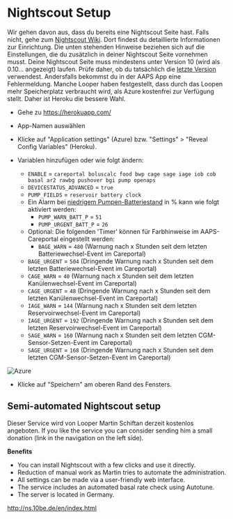 # Nightscout Setup

Wir gehen davon aus, dass du bereits eine Nightscout Seite hast. Falls nicht, gehe zum [Nightscout Wiki](http://www.nightscout.info/wiki/welcome/set-up-nightscout-using-heroku). Dort findest du detaillierte Informationen zur Einrichtung. Die unten stehenden Hinweise beziehen sich auf die Einstellungen, die du zusätzlich in deiner Nightscout Seite vornehmen musst. Deine Nightscout Seite muss mindestens unter Version 10 (wird als 0.10... angezeigt) laufen. Prüfe daher, ob du tatsächlich die [letzte Version](http://www.nightscout.info/wiki/welcome/how-to-update-to-latest-cgm-remote-monitor-aka-cookie) verwendest. Andersfalls bekommst du in der AAPS App eine Fehlermeldung. Manche Looper haben festgestellt, dass durch das Loopen mehr Speicherplatz verbraucht wird, als Azure kostenfrei zur Verfügung stellt. Daher ist Heroku die bessere Wahl.

* Gehe zu https://herokuapp.com/

* App-Namen auswählen

* Klicke auf "Application settings" (Azure) bzw. "Settings" > "Reveal Config Variables" (Heroku).

* Variablen hinzufügen oder wie folgt ändern:
  
  * `ENABLE` = `careportal boluscalc food bwp cage sage iage iob cob basal ar2 rawbg pushover bgi pump openaps`
  * `DEVICESTATUS_ADVANCED` = `true`
  * `PUMP_FIELDS` = `reservoir battery clock`
  * Ein Alarm bei [niedrigem Pumpen-Batteriestand](https://github.com/nightscout/cgm-remote-monitor#pump-pump-monitoring) in % kann wie folgt aktiviert werden: 
    * `PUMP_WARN_BATT_P` = `51`
    * `PUMP_URGENT_BATT_P` = `26` 
  * Optional: Die folgenden 'Timer' können für Farbhinweise im AAPS-Careportal eingestellt werden: 
    * `BAGE_WARN` = `480` (Warnung nach x Stunden seit dem letzten Batteriewechsel-Event im Careportal)
  * `BAGE_URGENT` = `504` (Dringende Warnung nach x Stunden seit dem letzten Batteriewechsel-Event im Careportal)
  * `CAGE_WARN` = `40` (Warnung nach x Stunden seit dem letzten Kanülenwechsel-Event im Careportal)
  * `CAGE_URGENT` = `48` (Dringende Warnung nach x Stunden seit dem letzten Kanülenwechsel-Event im Careportal)
  * `IAGE_WARN` = `144` (Warnung nach x Stunden seit dem letzten Reservoirwechsel-Event im Careportal)
  * `IAGE_URGENT` = `192` (Dringende Warnung nach x Stunden seit dem letzten Reservoirwechsel-Event im Careportal)
  * `SAGE_WARN` = `160` (Warnung nach x Stunden seit dem letzten CGM-Sensor-Setzen-Event im Careportal)
  * `SAGE_URGENT` = `168` (Dringende Warnung nach x Stunden seit dem letzten CGM-Sensor-Setzen-Event im Careportal)

![Azure](../../images/nightscout1.png)

* Klicke auf "Speichern" am oberen Rand des Fensters.

## Semi-automated Nightscout setup

Dieser Service wird von Looper Martin Schiftan derzeit kostenlos angeboten. If you like the service you can consider sending him a small donation (link in the navigation on the left side).

**Benefits**

* You can install Nightscout with a few clicks and use it directly. 
* Reduction of manual work as Martin tries to automate the administration.
* All settings can be made via a user-friendly web interface. 
* The service includes an automated basal rate check using Autotune. 
* The server is located in Germany.

<http://ns.10be.de/en/index.html>